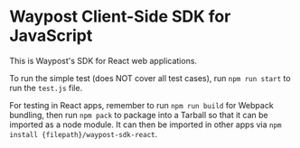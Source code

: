 # Waypost Client-Side SDK for JavaScript
This is Waypost's SDK for React web applications.

To run the simple test (does NOT cover all test cases), run `npm run start` to run the `test.js` file.

For testing in React apps, remember to run `npm run build` for Webpack bundling, then run `npm pack` to package into a Tarball so that it can be imported as a node module.
It can then be imported in other apps via `npm install {filepath}/waypost-sdk-react`.

